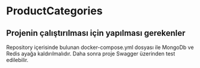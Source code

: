 # ProductCategories

## Projenin çalıştırılması için yapılması gerekenler

 Repository içerisinde bulunan docker-compose.yml dosyası ile MongoDb ve Redis ayağa kaldırılmalıdır. Daha sonra proje Swagger üzerinden test edilebilir.
